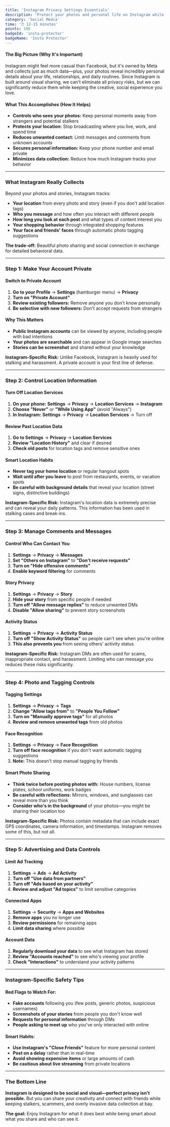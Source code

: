 ```yaml
---
title: 'Instagram Privacy Settings Essentials'
description: 'Protect your photos and personal life on Instagram while keeping the visual sharing experience you enjoy.'
category: 'Social Media'
time: '⏰ 12-15 minutes'
points: 100
badgeId: 'insta-protector'
badgeName: 'Insta Protector'
---
```


#### The Big Picture (Why It's Important)
Instagram might feel more casual than Facebook, but it's owned by Meta and collects just as much data—plus, your photos reveal incredibly personal details about your life, relationships, and daily routines. Since Instagram is built around visual sharing, we can't eliminate all privacy risks, but we can significantly reduce them while keeping the creative, social experience you love.

#### What This Accomplishes (How It Helps)
* **Controls who sees your photos:** Keep personal moments away from strangers and potential stalkers
* **Protects your location:** Stop broadcasting where you live, work, and spend time
* **Reduces unwanted contact:** Limit messages and comments from unknown accounts
* **Secures personal information:** Keep your phone number and email private
* **Minimizes data collection:** Reduce how much Instagram tracks your behavior

---

### What Instagram Really Collects

Beyond your photos and stories, Instagram tracks:
* **Your location** from every photo and story (even if you don't add location tags)
* **Who you message** and how often you interact with different people
* **How long you look at each post** and what types of content interest you
* **Your shopping behavior** through integrated shopping features
* **Your face and friends' faces** through automatic photo tagging suggestions

**The trade-off:** Beautiful photo sharing and social connection in exchange for detailed behavioral data.

---

### Step 1: Make Your Account Private

#### Switch to Private Account
1. **Go to your Profile** → **Settings** (hamburger menu) → **Privacy**
2. **Turn on "Private Account"**
3. **Review existing followers:** Remove anyone you don't know personally
4. **Be selective with new followers:** Don't accept requests from strangers

#### Why This Matters
* **Public Instagram accounts** can be viewed by anyone, including people with bad intentions
* **Your photos are searchable** and can appear in Google image searches
* **Stories can be screenshot** and shared without your knowledge

**Instagram-Specific Risk:** Unlike Facebook, Instagram is heavily used for stalking and harassment. A private account is your first line of defense.

---

### Step 2: Control Location Information

#### Turn Off Location Services
1. **On your phone:** **Settings** → **Privacy** → **Location Services** → **Instagram**
2. **Choose "Never"** or **"While Using App"** (avoid "Always")
3. **In Instagram:** **Settings** → **Privacy** → **Location Services** → Turn off

#### Review Past Location Data
1. **Go to Settings** → **Privacy** → **Location Services**
2. **Review "Location History"** and clear if desired
3. **Check old posts** for location tags and remove sensitive ones

#### Smart Location Habits
* **Never tag your home location** or regular hangout spots
* **Wait until after you leave** to post from restaurants, events, or vacation spots
* **Be careful with background details** that reveal your location (street signs, distinctive buildings)

**Instagram-Specific Risk:** Instagram's location data is extremely precise and can reveal your daily patterns. This information has been used in stalking cases and break-ins.

---

### Step 3: Manage Comments and Messages

#### Control Who Can Contact You
1. **Settings** → **Privacy** → **Messages**
2. **Set "Others on Instagram"** to **"Don't receive requests"**
3. **Turn on "Hide offensive comments"**
4. **Enable keyword filtering** for comments

#### Story Privacy
1. **Settings** → **Privacy** → **Story**
2. **Hide your story** from specific people if needed
3. **Turn off "Allow message replies"** to reduce unwanted DMs
4. **Disable "Allow sharing"** to prevent story screenshots

#### Activity Status
1. **Settings** → **Privacy** → **Activity Status**
2. **Turn off "Show Activity Status"** so people can't see when you're online
3. **This also prevents you** from seeing others' activity status

**Instagram-Specific Risk:** Instagram DMs are often used for scams, inappropriate contact, and harassment. Limiting who can message you reduces these risks significantly.

---

### Step 4: Photo and Tagging Controls

#### Tagging Settings
1. **Settings** → **Privacy** → **Tags**
2. **Change "Allow tags from"** to **"People You Follow"**
3. **Turn on "Manually approve tags"** for all photos
4. **Review and remove unwanted tags** from old photos

#### Face Recognition
1. **Settings** → **Privacy** → **Face Recognition**
2. **Turn off face recognition** if you don't want automatic tagging suggestions
3. **Note:** This doesn't stop manual tagging by friends

#### Smart Photo Sharing
* **Think twice before posting photos with:** House numbers, license plates, school uniforms, work badges
* **Be careful with reflections:** Mirrors, windows, and sunglasses can reveal more than you think
* **Consider who's in the background** of your photos—you might be sharing their location too

**Instagram-Specific Risk:** Photos contain metadata that can include exact GPS coordinates, camera information, and timestamps. Instagram removes some of this, but not all.

---

### Step 5: Advertising and Data Controls

#### Limit Ad Tracking
1. **Settings** → **Ads** → **Ad Activity**
2. **Turn off "Use data from partners"**
3. **Turn off "Ads based on your activity"**
4. **Review and adjust "Ad topics"** to limit sensitive categories

#### Connected Apps
1. **Settings** → **Security** → **Apps and Websites**
2. **Remove apps** you no longer use
3. **Review permissions** for remaining apps
4. **Limit data sharing** where possible

#### Account Data
1. **Regularly download your data** to see what Instagram has stored
2. **Review "Accounts reached"** to see who's viewing your profile
3. **Check "Interactions"** to understand your activity patterns

---

### Instagram-Specific Safety Tips

#### Red Flags to Watch For:
* **Fake accounts** following you (few posts, generic photos, suspicious usernames)
* **Screenshots of your stories** from people you don't know well
* **Requests for personal information** through DMs
* **People asking to meet up** who you've only interacted with online

#### Smart Habits:
* **Use Instagram's "Close Friends"** feature for more personal content
* **Post on a delay** rather than in real-time
* **Avoid showing expensive items** or large amounts of cash
* **Be cautious about live streaming** from private locations

---

### The Bottom Line

**Instagram is designed to be social and visual—perfect privacy isn't possible.** But you can share your creativity and connect with friends while keeping stalkers, scammers, and overly invasive data collection at bay.

**The goal:** Enjoy Instagram for what it does best while being smart about what you share and who can see it.
